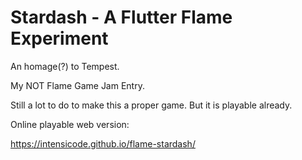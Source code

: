 # Stardash - A Flutter Flame Experiment

An homage(?) to Tempest.

My NOT Flame Game Jam Entry.

Still a lot to do to make this a proper game. But it is playable already.

Online playable web version:

https://intensicode.github.io/flame-stardash/
